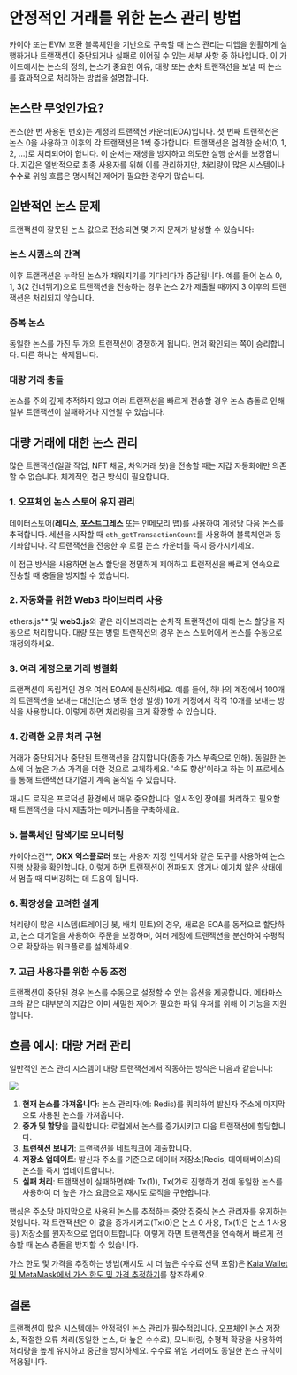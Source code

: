 # 안정적인 거래를 위한 논스 관리 방법

카이아 또는 EVM 호환 블록체인을 기반으로 구축할 때 논스 관리는 디앱을 원활하게 실행하거나 트랜잭션이 중단되거나 실패로 이어질 수 있는 세부 사항 중 하나입니다. 이 가이드에서는 논스의 정의, 논스가 중요한 이유, 대량 또는 순차 트랜잭션을 보낼 때 논스를 효과적으로 처리하는 방법을 설명합니다.

## 논스란 무엇인가요?

논스(한 번 사용된 번호)는 계정의 트랜잭션 카운터(EOA)입니다. 첫 번째 트랜잭션은 논스 0을 사용하고 이후의 각 트랜잭션은 1씩 증가합니다. 트랜잭션은 엄격한 순서(0, 1, 2, …)로 처리되어야 합니다. 이 순서는 재생을 방지하고 의도한 실행 순서를 보장합니다. 지갑은 일반적으로 최종 사용자를 위해 이를 관리하지만, 처리량이 많은 시스템이나 수수료 위임 흐름은 명시적인 제어가 필요한 경우가 많습니다.

## 일반적인 논스 문제

트랜잭션이 잘못된 논스 값으로 전송되면 몇 가지 문제가 발생할 수 있습니다:

### 논스 시퀀스의 간격

이후 트랜잭션은 누락된 논스가 채워지기를 기다리다가 중단됩니다. 예를 들어 논스 0, 1, 3(2 건너뛰기)으로 트랜잭션을 전송하는 경우 논스 2가 제출될 때까지 3 이후의 트랜잭션은 처리되지 않습니다.

### 중복 논스

동일한 논스를 가진 두 개의 트랜잭션이 경쟁하게 됩니다. 먼저 확인되는 쪽이 승리합니다. 다른 하나는 삭제됩니다.

### 대량 거래 충돌

논스를 주의 깊게 추적하지 않고 여러 트랜잭션을 빠르게 전송할 경우 논스 충돌로 인해 일부 트랜잭션이 실패하거나 지연될 수 있습니다.

## 대량 거래에 대한 논스 관리

많은 트랜잭션(일괄 작업, NFT 채굴, 차익거래 봇)을 전송할 때는 지갑 자동화에만 의존할 수 없습니다. 체계적인 접근 방식이 필요합니다.

### 1. 오프체인 논스 스토어 유지 관리

데이터스토어(**레디스**, **포스트그레스** 또는 인메모리 맵)를 사용하여 계정당 다음 논스를 추적합니다. 세션을 시작할 때 `eth_getTransactionCount`를 사용하여 블록체인과 동기화합니다. 각 트랜잭션을 전송한 후 로컬 논스 카운터를 즉시 증가시키세요.

이 접근 방식을 사용하면 논스 할당을 정밀하게 제어하고 트랜잭션을 빠르게 연속으로 전송할 때 충돌을 방지할 수 있습니다.

### 2. 자동화를 위한 Web3 라이브러리 사용

ethers.js\*\* 및 **web3.js**와 같은 라이브러리는 순차적 트랜잭션에 대해 논스 할당을 자동으로 처리합니다. 대량 또는 병렬 트랜잭션의 경우 논스 스토어에서 논스를 수동으로 재정의하세요.

### 3. 여러 계정으로 거래 병렬화

트랜잭션이 독립적인 경우 여러 EOA에 분산하세요. 예를 들어, 하나의 계정에서 100개의 트랜잭션을 보내는 대신(논스 병목 현상 발생) 10개 계정에서 각각 10개를 보내는 방식을 사용합니다. 이렇게 하면 처리량을 크게 확장할 수 있습니다.

### 4. 강력한 오류 처리 구현

거래가 중단되거나 중단된 트랜잭션을 감지합니다(종종 가스 부족으로 인해). 동일한 논스에 더 높은 가스 가격을 더한 것으로 교체하세요. '속도 향상'이라고 하는 이 프로세스를 통해 트랜잭션 대기열이 계속 움직일 수 있습니다.

재시도 로직은 프로덕션 환경에서 매우 중요합니다. 일시적인 장애를 처리하고 필요할 때 트랜잭션을 다시 제출하는 메커니즘을 구축하세요.

### 5. 블록체인 탐색기로 모니터링

카이아스캔\*\*, **OKX 익스플로러** 또는 사용자 지정 인덱서와 같은 도구를 사용하여 논스 진행 상황을 확인합니다. 이렇게 하면 트랜잭션이 전파되지 않거나 예기치 않은 상태에서 멈출 때 디버깅하는 데 도움이 됩니다.

### 6. 확장성을 고려한 설계

처리량이 많은 시스템(트레이딩 봇, 배치 민트)의 경우, 새로운 EOA를 동적으로 할당하고, 논스 대기열을 사용하여 주문을 보장하며, 여러 계정에 트랜잭션을 분산하여 수평적으로 확장하는 워크플로를 설계하세요.

### 7. 고급 사용자를 위한 수동 조정

트랜잭션이 중단된 경우 논스를 수동으로 설정할 수 있는 옵션을 제공합니다. 메타마스크와 같은 대부분의 지갑은 이미 세밀한 제어가 필요한 파워 유저를 위해 이 기능을 지원합니다.

## 흐름 예시: 대량 거래 관리

일반적인 논스 관리 시스템이 대량 트랜잭션에서 작동하는 방식은 다음과 같습니다:

![](/img/build/tutorials/nonce-management-example.png)

1. **현재 논스를 가져옵니다**: 논스 관리자(예: Redis)를 쿼리하여 발신자 주소에 마지막으로 사용된 논스를 가져옵니다.
2. **증가 및 할당**을 클릭합니다: 로컬에서 논스를 증가시키고 다음 트랜잭션에 할당합니다.
3. **트랜잭션 보내기**: 트랜잭션을 네트워크에 제출합니다.
4. **저장소 업데이트**: 발신자 주소를 기준으로 데이터 저장소(Redis, 데이터베이스)의 논스를 즉시 업데이트합니다.
5. **실패 처리**: 트랜잭션이 실패하면(예: Tx(1)), Tx(2)로 진행하기 전에 동일한 논스를 사용하여 더 높은 가스 요금으로 재시도 로직을 구현합니다.

핵심은 주소당 마지막으로 사용된 논스를 추적하는 중앙 집중식 논스 관리자를 유지하는 것입니다. 각 트랜잭션은 이 값을 증가시키고(Tx(0)은 논스 0 사용, Tx(1)은 논스 1 사용 등) 저장소를 원자적으로 업데이트합니다. 이렇게 하면 트랜잭션을 연속해서 빠르게 전송할 때 논스 충돌을 방지할 수 있습니다.

가스 한도 및 가격을 추정하는 방법(재시도 시 더 높은 수수료 선택 포함)은 [Kaia Wallet 및 MetaMask에서 가스 한도 및 가격 추정하기](../wallets/wallet-ops/estimate-gaslimits-prices-on-kaia-wallet-and-metamask.mdx)를 참조하세요.

## 결론

트랜잭션이 많은 시스템에는 안정적인 논스 관리가 필수적입니다. 오프체인 논스 저장소, 적절한 오류 처리(동일한 논스, 더 높은 수수료), 모니터링, 수평적 확장을 사용하여 처리량을 높게 유지하고 중단을 방지하세요. 수수료 위임 거래에도 동일한 논스 규칙이 적용됩니다.